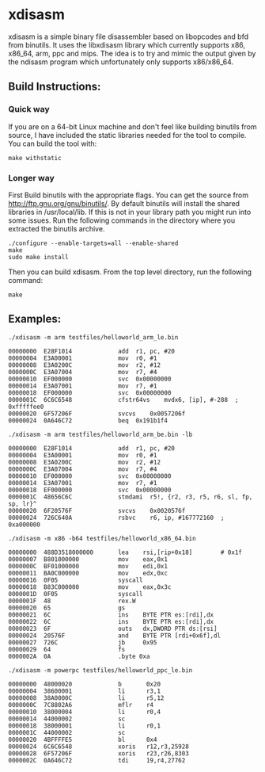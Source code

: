 xdisasm
=======

xdisasm is a simple binary file disassembler based on libopcodes and bfd from binutils. It uses the libxdisasm library which currently supports x86, x86_64, arm, ppc and mips. The idea is to try and mimic the output given by the ndisasm program which unfortunately only supports x86/x86_64.

Build Instructions:
-------------------
### Quick way
If you are on a 64-bit Linux machine and don't feel like building binutils from source, I have included the static libraries needed for the tool to compile. You can build the tool with:
```
make withstatic
```
### Longer way
First Build binutils with the appropriate flags. You can get the source from http://ftp.gnu.org/gnu/binutils/. By default binutils will install the shared libraries in /usr/local/lib. If this is not in your library path you might run into some issues. Run the following commands in the directory where you extracted the binutils archive.
```
./configure --enable-targets=all --enable-shared
make
sudo make install
```
Then you can build xdisasm. From the top level directory, run the following command:
```
make
```

Examples:
---------
```
./xdisasm -m arm testfiles/helloworld_arm_le.bin

00000000  E28F1014             add	r1, pc, #20
00000004  E3A00001             mov	r0, #1
00000008  E3A0200C             mov	r2, #12
0000000C  E3A07004             mov	r7, #4
00000010  EF000000             svc	0x00000000
00000014  E3A07001             mov	r7, #1
00000018  EF000000             svc	0x00000000
0000001C  6C6C6548             cfstr64vs	mvdx6, [ip], #-288	; 0xfffffee0
00000020  6F57206F             svcvs	0x0057206f
00000024  0A646C72             beq	0x191b1f4
```
```
./xdisasm -m arm testfiles/helloworld_arm_be.bin -lb

00000000  E28F1014             add	r1, pc, #20
00000004  E3A00001             mov	r0, #1
00000008  E3A0200C             mov	r2, #12
0000000C  E3A07004             mov	r7, #4
00000010  EF000000             svc	0x00000000
00000014  E3A07001             mov	r7, #1
00000018  EF000000             svc	0x00000000
0000001C  48656C6C             stmdami	r5!, {r2, r3, r5, r6, sl, fp, sp, lr}^
00000020  6F20576F             svcvs	0x0020576f
00000024  726C640A             rsbvc	r6, ip, #167772160	; 0xa000000
```
```
./xdisasm -m x86 -b64 testfiles/helloworld_x86_64.bin

00000000  488D3518000000       lea    rsi,[rip+0x18]        # 0x1f
00000007  B801000000           mov    eax,0x1
0000000C  BF01000000           mov    edi,0x1
00000011  BA0C000000           mov    edx,0xc
00000016  0F05                 syscall 
00000018  B83C000000           mov    eax,0x3c
0000001D  0F05                 syscall 
0000001F  48                   rex.W
00000020  65                   gs
00000021  6C                   ins    BYTE PTR es:[rdi],dx
00000022  6C                   ins    BYTE PTR es:[rdi],dx
00000023  6F                   outs   dx,DWORD PTR ds:[rsi]
00000024  20576F               and    BYTE PTR [rdi+0x6f],dl
00000027  726C                 jb     0x95
00000029  64                   fs
0000002A  0A                   .byte 0xa
```
```
./xdisasm -m powerpc testfiles/helloworld_ppc_le.bin

00000000  48000020             b       0x20
00000004  38600001             li      r3,1
00000008  38A0000C             li      r5,12
0000000C  7C8802A6             mflr    r4
00000010  38000004             li      r0,4
00000014  44000002             sc      
00000018  38000001             li      r0,1
0000001C  44000002             sc      
00000020  4BFFFFE5             bl      0x4
00000024  6C6C6548             xoris   r12,r3,25928
00000028  6F57206F             xoris   r23,r26,8303
0000002C  0A646C72             tdi     19,r4,27762
```

